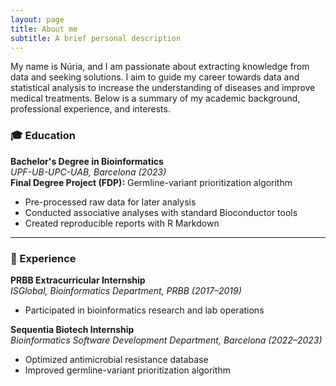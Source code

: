 ```yaml
---
layout: page
title: About me 
subtitle: A brief personal description
---
```


My name is Núria, and I am passionate about extracting knowledge from data and seeking solutions. I aim to guide my career towards data and statistical analysis to increase the understanding of diseases and improve medical treatments. Below is a summary of my academic background, professional experience, and interests.

### 🎓 Education

**Bachelor's Degree in Bioinformatics**  
*UPF-UB-UPC-UAB, Barcelona (2023)*  
**Final Degree Project (FDP):** Germline-variant prioritization algorithm

- Pre-processed raw data for later analysis  
- Conducted associative analyses with standard Bioconductor tools  
- Created reproducible reports with R Markdown  

---

### 💼 Experience

**PRBB Extracurricular Internship**  
*ISGlobal, Bioinformatics Department, PRBB (2017–2019)*

- Participated in bioinformatics research and lab operations  

**Sequentia Biotech Internship**  
*Bioinformatics Software Development Department, Barcelona (2022–2023)*

- Optimized antimicrobial resistance database  
- Improved germline-variant prioritization algorithm  
